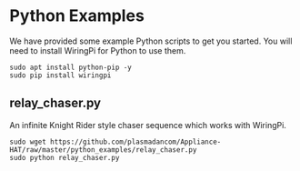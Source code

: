 # Python Examples

We have provided some example Python scripts to get you started. You will need to install WiringPi for Python to use them.

```
sudo apt install python-pip -y
sudo pip install wiringpi
```


## relay_chaser.py

An infinite Knight Rider style chaser sequence which works with WiringPi.

```
sudo wget https://github.com/plasmadancom/Appliance-HAT/raw/master/python_examples/relay_chaser.py
sudo python relay_chaser.py
```